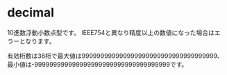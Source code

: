 # decimal

10進数浮動小数点型です。
IEEE754と異なり精度以上の数値になった場合はエラーとなります。

有効桁数は36桁で最大値は999999999999999999999999999999999999、最小値は-999999999999999999999999999999999999です。